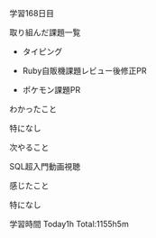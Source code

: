 学習168日目

取り組んだ課題一覧

- タイピング

 - Ruby自販機課題レビュー後修正PR
- ポケモン課題PR

わかったこと

特になし

次やること

SQL超入門動画視聴

感じたこと

特になし

学習時間 Today1h Total:1155h5m